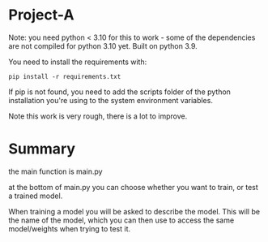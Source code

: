 # Project-A
 
Note: you need python < 3.10 for this to work - some of the dependencies are not compiled for python 3.10 yet.
Built on python 3.9.

You need to install the requirements with:
```
pip install -r requirements.txt
```

If pip is not found, you need to add the scripts folder of the python installation you're using to the system
environment variables.

Note this work is very rough, there is a lot to improve.

# Summary

the main function is main.py

at the bottom of main.py you can choose whether you want to train, or test a trained model. 

When training a model you will be asked to describe the model. This will be the name of the model, which you can then use to access the same model/weights when trying to test it.
